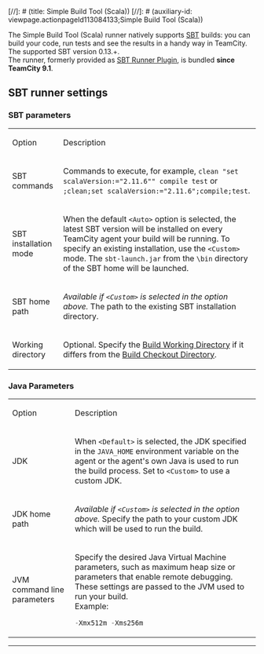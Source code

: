 [//]: # (title: Simple Build Tool (Scala))
[//]: # (auxiliary-id: viewpage.actionpageId113084133;Simple Build Tool (Scala))

The Simple Build Tool (Scala) runner natively supports [SBT](http://www.scala-sbt.org/) builds: you can build your code, run tests and see the results in a handy way in TeamCity. The supported SBT version 0.13.\+.   
The runner, formerly provided as [SBT Runner Plugin](https://confluence.jetbrains.com/display/TW/SBT+Runner+Plugin), is bundled __since TeamCity 9.1__.



## SBT runner settings


### SBT parameters



<table>
<tr>


<td>

Option 


</td>


<td>

Description 


</td>
</tr>
<tr>


<td>

SBT commands 


</td>


<td>

Commands to execute, for example, `clean "set scalaVersion:="2.11.6"" compile test` or `;clean;set scalaVersion:="2.11.6";compile;test`. 


</td>
</tr>
<tr>


<td>

SBT installation mode 


</td>


<td>

When the default `<Auto>` option is selected, the latest SBT version will be installed on every TeamCity agent your build will be running. To specify an existing installation, use the `<Custom>` mode. The `sbt-launch.jar` from the `\bin` directory of the SBT home will be launched. 


</td>
</tr>
<tr>


<td>

SBT home path 


</td>


<td>

_Available if `<Custom>` is selected in the option above._ The path to the existing SBT installation directory.


</td>
</tr>
<tr>


<td>

Working directory 


</td>


<td>

Optional. Specify the [Build Working Directory](build-working-directory.md) if it differs from the [Build Checkout Directory](build-checkout-directory.md). 


</td>
</tr>
</table>




### Java Parameters



<table>
<tr>


<td>

Option 


</td>


<td>

Description 


</td>
</tr>
<tr>


<td>

JDK 


</td>


<td>

 When `<Default>` is selected, the JDK specified in the `JAVA_HOME` environment variable on the agent or the agent's own Java is used to run the build process. Set to `<Custom>` to use a custom JDK. 


</td>
</tr>
<tr>


<td>

JDK home path 


</td>


<td>

_Available if `<Custom>` is selected in the option above._ Specify the path to your custom JDK which will be used to run the build.


</td>
</tr>
<tr>


<td>

JVM command line parameters 


</td>


<td>

Specify the desired Java Virtual Machine parameters, such as maximum heap size or parameters that enable remote debugging. These settings are passed to the JVM used to run your build.   
 Example:



```Java
-Xmx512m -Xms256m

```

</td>
</tr>
</table>

__ __